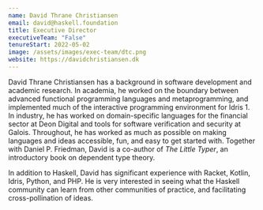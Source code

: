 ```yaml
---
name: David Thrane Christiansen
email: david@haskell.foundation
title: Executive Director
executiveTeam: "False"
tenureStart: 2022-05-02
image: /assets/images/exec-team/dtc.png
website: https://davidchristiansen.dk
---
```

David Thrane Christiansen has a background in software development and academic research. In academia, he worked on the boundary between advanced functional programming languages and metaprogramming, and implemented much of the interactive programming environment for Idris 1. In industry, he has worked on domain-specific languages for the financial sector at Deon Digital and tools for software verification and security at Galois. Throughout, he has worked as much as possible on making languages and ideas accessible, fun, and easy to get started with. Together with Daniel P. Friedman, David is a co-author of _The Little Typer_, an introductory book on dependent type theory.

In addition to Haskell, David has significant experience with Racket, Kotlin, Idris, Python, and PHP. He is very interested in seeing what the Haskell community can learn from other communities of practice, and facilitating cross-pollination of ideas.
